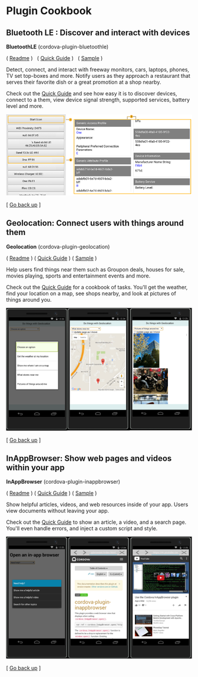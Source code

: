 <properties
   pageTitle="Need title | Cordova"
   description="Need title"
   services="na"
   documentationCenter=""
   authors="normesta"
   tags=""/>
<tags
   ms.service="na"
   ms.devlang="javascript"
   ms.topic="article"
   ms.tgt_pltfrm="mobile-multiple"
   ms.workload="na"
   ms.date="04/31/2016"
   ms.author="normesta"/>

# <a id="top"></a>Plugin Cookbook

## Bluetooth LE : Discover and interact with devices

**BluetoothLE** (cordova-plugin-bluetoothle)

   ( [Readme](https://www.npmjs.com/package/cordova-plugin-bluetoothle) ) &nbsp; ( [Quick Guide](https://www.npmjs.com/package/cordova-plugin-bluetoothle#sample-discover-and-interact-with-bluetooth-le-devices) )  &nbsp; ( [Sample](https://www.npmjs.com/package/cordova-plugin-bluetoothle#sample-discover-and-interact-with-bluetooth-le-devices) )

Detect, connect, and interact with freeway monitors, cars, laptops, phones, TV set top-boxes and more. Notify users as they approach a restaurant that serves their favorite dish or a great promotion at a shop nearby.

Check out the [Quick Guide](https://www.npmjs.com/package/cordova-plugin-bluetoothle#sample-discover-and-interact-with-bluetooth-le-devices) and see how easy it is to discover devices, connect to a them, view device signal strength, supported services, battery level and more.

![scan-for-devices](media/use-cordova-plugins/bluetoothle-app-scan.png)

[ [Go back up](#top) ]

## Geolocation: Connect users with things around them

**Geolocation** (cordova-plugin-geolocation)

( [Readme](https://www.npmjs.com/package/cordova-plugin-geolocation) )  ( [Quick Guide](https://github.com/normesta/cordova-plugin-geolocation/blob/master/README.md#sample-get-the-weather-find-stores-and-see-photos-of-things-nearby-with-geolocation) ) ( [ Sample](https://github.com/normesta/cordova-samples/tree/master/cordova-plugin-geolocation) )

Help users find things near them such as Groupon deals, houses for sale, movies playing, sports and entertainment events and more.

Check out the [Quick Guide](https://github.com/normesta/cordova-plugin-geolocation/blob/master/README.md#sample-get-the-weather-find-stores-and-see-photos-of-things-nearby-with-geolocation) for a cookbook of tasks. You'll get the weather, find your location on a map, see shops nearby, and look at pictures of things around you.


![scan-for-devices](media/use-cordova-plugins/geolocation-sample.png)

[ [Go back up](#top) ]

## InAppBrowser: Show web pages and videos within your app

**InAppBrowser** (cordova-plugin-inappbrowser)

( [Readme](https://www.npmjs.com/package/cordova-plugin-inappbrowser) )  ( [Quick Guide](https://github.com/normesta/cordova-plugin-inappbrowser/blob/master/README.md#sample-show-help-pages-with-an-inappbrowser) ) ( [ Sample](https://github.com/normesta/cordova-samples/tree/master/cordova-plugin-inappbrowser) )

Show helpful articles, videos, and web resources inside of your app. Users view documents without leaving your app.    

Check out the [Quick Guide](https://github.com/normesta/cordova-plugin-inappbrowser/blob/master/README.md#sample-show-help-pages-with-an-inappbrowser) to show an article, a video, and a search page. You'll even handle errors, and inject a custom script and style.


![scan-for-devices](media/use-cordova-plugins/inappbrowser-sample.png)

[ [Go back up](#top) ]
